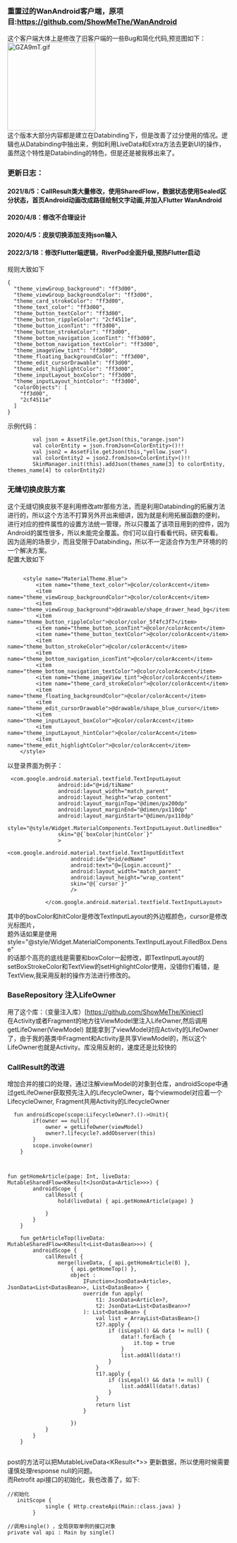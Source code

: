 ### 重置过的WanAndroid客户端，原项目:https://github.com/ShowMeThe/WanAndroid
这个客户端大体上是修改了旧客户端的一些Bug和简化代码,预览图如下：</br>
<img src="https://github.com/ShowMeThe/WanAndroid/blob/master/theme1.gif" width ="200" alt="GZA9mT.gif" border="0" /></br>
这个版本大部分内容都是建立在Databinding下，但是改善了过分使用的情况。逻辑也从Databinding中抽出来，例如利用LiveData和Extra方法去更新UI的操作，</br>
虽然这个特性是Databinding的特色，但是还是被我移出来了。</br>
### 更新日志：
#### 2021/8/5：CallResult类大量修改，使用SharedFlow，数据状态使用Sealed区分状态，首页Android动画改成路径绘制文字动画,并加入Flutter WanAndroid</br>
#### 2020/4/8：修改不合理设计</br>
#### 2020/4/5：皮肤切换添加支持json输入</br>
#### 2022/3/18：修改Flutter端逻辑，RiverPod全面升级,预热Flutter启动</br>
规则大致如下
```
{
  "theme_viewGroup_background": "ff3d00",
  "theme_viewGroup_backgroundColor": "ff3d00",
  "theme_card_strokeColor": "ff3d00",
  "theme_text_color": "ff3d00",
  "theme_button_textColor": "ff3d00",
  "theme_button_rippleColor": "2cf4511e",
  "theme_button_iconTint": "ff3d00",
  "theme_button_strokeColor": "ff3d00",
  "theme_bottom_navigation_iconTint": "ff3d00",
  "theme_bottom_navigation_textColor": "ff3d00",
  "theme_imageView_tint": "ff3d00",
  "theme_floating_backgroundColor": "ff3d00",
  "theme_edit_cursorDrawable": "ff3d00",
  "theme_edit_highlightColor": "ff3d00",
  "theme_inputLayout_boxColor": "ff3d00",
  "theme_inputLayout_hintColor": "ff3d00",
  "colorObjects": [
    "ff3d00",
    "2cf4511e"
  ]
}
```
示例代码：
```
        val json = AssetFile.getJson(this,"orange.json")
        val colorEntity = json.fromJson<ColorEntity>()!!
        val json2 = AssetFile.getJson(this,"yellow.json")
        val colorEntity2 = json2.fromJson<ColorEntity>()!!
        SkinManager.init(this).addJson(themes_name[3] to colorEntity, themes_name[4] to colorEntity2)
```
### 无缝切换皮肤方案
这个无缝切换皮肤不是利用修改attr那些方法，而是利用Databinding的拓展方法进行的，所以这个方法不打算另外开出来细讲，因为就是利用拓展函数的便利，</br>
进行对应的控件属性的设置方法统一管理，所以只覆盖了该项目用到的控件，因为Android的属性很多，所以未能完全覆盖。你们可以自行看看代码，研究看看。</br>
因为适用的场景少，而且受限于Databinding，所以不一定适合作为生产环境的的一个解决方案。</br>
配置大致如下
```

     <style name="MaterialTheme.Blue">
         <item name="theme_text_color">@color/colorAccent</item>
         <item name="theme_viewGroup_backgroundColor">@color/colorAccent</item>
         <item name="theme_viewGroup_background">@drawable/shape_drawer_head_bg</item>
         <item name="theme_button_rippleColor">@color/color_5f4fc3f7</item>
         <item name="theme_button_iconTint">@color/colorAccent</item>
         <item name="theme_button_textColor">@color/colorAccent</item>
         <item name="theme_button_strokeColor">@color/colorAccent</item>
         <item name="theme_bottom_navigation_iconTint">@color/colorAccent</item>
         <item name="theme_bottom_navigation_textColor">@color/colorAccent</item>
         <item name="theme_imageView_tint">@color/colorAccent</item>
         <item name="theme_card_strokeColor">@color/colorAccent</item>
         <item name="theme_floating_backgroundColor">@color/colorAccent</item>
         <item name="theme_edit_cursorDrawable">@drawable/shape_blue_cursor</item>
         <item name="theme_inputLayout_boxColor">@color/colorAccent</item>
         <item name="theme_inputLayout_hintColor">@color/colorAccent</item>
         <item name="theme_edit_highlightColor">@color/colorAccent</item>
    </style>

```  
以登录界面为例子：</br>
```
 <com.google.android.material.textfield.TextInputLayout
                android:id="@+id/tiName"
                android:layout_width="match_parent"
                android:layout_height="wrap_content"
                android:layout_marginTop="@dimen/px200dp"
                android:layout_marginEnd="@dimen/px110dp"
                android:layout_marginStart="@dimen/px110dp"
                style="@style/Widget.MaterialComponents.TextInputLayout.OutlinedBox"
                skin="@{`boxColor|hintColor`}"
                >
                <com.google.android.material.textfield.TextInputEditText
                    android:id="@+id/edName"
                    android:text="@={Login.account}"
                    android:layout_width="match_parent"
                    android:layout_height="wrap_content"
                    skin="@{`cursor`}"
                    />

            </com.google.android.material.textfield.TextInputLayout>
```  
其中的boxColor和hitColor是修改TextInputLayout的外边框颜色，cursor是修改光标图片，</br>
题外话如果是使用 style="@style/Widget.MaterialComponents.TextInputLayout.FilledBox.Dense"</br>
的话那个高亮的底线是需要和boxColor一起修改，即TextInputLayout的setBoxStrokeColor和TextView的setHighlightColor使用，没错你们看错，是TextView,我采用反射的操作方法进行修改的。

### BaseRepository 注入LifeOwner
用了这个库：（变量注入库）[https://github.com/ShowMeThe/Kinject]</br>
在Activity或者Fragment的地方往ViewModel里注入LifeOwner,然后调用 getLifeOwner(ViewModel) 就能拿到了viewModel对应Activity的LifeOwner了，由于我的基类中Fragment和Activity是共享ViewModel的，所以这个LifeOwner也就是Activity。库没用反射的，速度还是比较快的


### CallResult的改进
增加合并的接口的处理，通过注解viewModel的对象到仓库，androidScope中通过getLifeOwner获取预先注入的LifecycleOwner，每个viewmodel对应着一个LifecycleOwner, Fragment共用Activity的LifecycleOwner
```
  fun androidScope(scope:LifecycleOwner?.()->Unit){
        if(owner == null){
            owner = getLifeOwner(viewModel)
            owner?.lifecycle?.addObserver(this)
        }
        scope.invoke(owner)
    }



fun getHomeArticle(page: Int, liveData: MutableSharedFlow<KResult<JsonData<Article>>>) {
        androidScope {
            callResult {
                hold(liveData) { api.getHomeArticle(page) }

            }
        }
    }

    fun getArticleTop(liveData: MutableSharedFlow<KResult<List<DatasBean>>>) {
        androidScope {
            callResult {
                merge(liveData, { api.getHomeArticle(0) },
                    { api.getHomeTop() },
                    object :
                        IFunction<JsonData<Article>, JsonData<List<DatasBean>>, List<DatasBean>> {
                        override fun apply(
                            t1: JsonData<Article>?,
                            t2: JsonData<List<DatasBean>>?
                        ): List<DatasBean> {
                            val list = ArrayList<DatasBean>()
                            t2?.apply {
                                if (isLegal() && data != null) {
                                    data!!.forEach {
                                        it.top = true
                                    }
                                    list.addAll(data!!)
                                }
                            }
                            t1?.apply {
                                if (isLegal() && data != null) {
                                    list.addAll(data!!.datas)
                                }
                            }
                            return list
                        }

                    })
            }
        }
    }


```  
post的方法可以把MutableLiveData<KResult<*>> 更新数据，所以使用时候需要谨慎处理response null的问题。</br>
而Retrofit api接口的初始化，我也改善了，如下:
```
//初始化
   initScope {
            single { Http.createApi(Main::class.java) }
        }
        
//调用single() ，全局获取单例的接口对象
private val api : Main by single()

```

